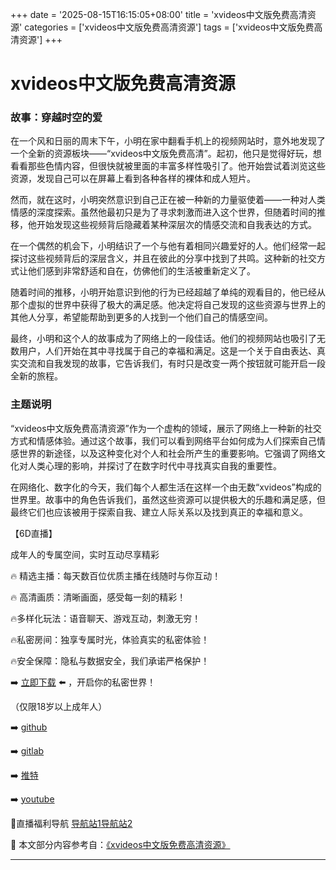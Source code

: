 +++
date = '2025-08-15T16:15:05+08:00'
title = 'xvideos中文版免费高清资源'
categories = ['xvideos中文版免费高清资源']
tags = ['xvideos中文版免费高清资源']
+++

# xvideos中文版免费高清资源

### 故事：穿越时空的爱

在一个风和日丽的周末下午，小明在家中翻看手机上的视频网站时，意外地发现了一个全新的资源板块——“xvideos中文版免费高清”。起初，他只是觉得好玩，想看看那些色情内容，但很快就被里面的丰富多样性吸引了。他开始尝试着浏览这些资源，发现自己可以在屏幕上看到各种各样的裸体和成人短片。

然而，就在这时，小明突然意识到自己正在被一种新的力量驱使着——一种对人类情感的深度探索。虽然他最初只是为了寻求刺激而进入这个世界，但随着时间的推移，他开始发现这些视频背后隐藏着某种深层次的情感交流和自我表达的方式。

在一个偶然的机会下，小明结识了一个与他有着相同兴趣爱好的人。他们经常一起探讨这些视频背后的深层含义，并且在彼此的分享中找到了共鸣。这种新的社交方式让他们感到非常舒适和自在，仿佛他们的生活被重新定义了。

随着时间的推移，小明开始意识到他的行为已经超越了单纯的观看目的，他已经从那个虚拟的世界中获得了极大的满足感。他决定将自己发现的这些资源与世界上的其他人分享，希望能帮助到更多的人找到一个他们自己的情感空间。

最终，小明和这个人的故事成为了网络上的一段佳话。他们的视频网站也吸引了无数用户，人们开始在其中寻找属于自己的幸福和满足。这是一个关于自由表达、真实交流和自我发现的故事，它告诉我们，有时只是改变一两个按钮就可能开启一段全新的旅程。

### 主题说明

“xvideos中文版免费高清资源”作为一个虚构的领域，展示了网络上一种新的社交方式和情感体验。通过这个故事，我们可以看到网络平台如何成为人们探索自己情感世界的新途径，以及这种变化对个人和社会所产生的重要影响。它强调了网络文化对人类心理的影响，并探讨了在数字时代中寻找真实自我的重要性。

在网络化、数字化的今天，我们每个人都生活在这样一个由无数“xvideos”构成的世界里。故事中的角色告诉我们，虽然这些资源可以提供极大的乐趣和满足感，但最终它们也应该被用于探索自我、建立人际关系以及找到真正的幸福和意义。

【6D直播】

 成年人的专属空间，实时互动尽享精彩

🔥 精选主播：每天数百位优质主播在线随时与你互动！

🔥 高清画质：清晰画面，感受每一刻的精彩！

🔥多样化玩法：语音聊天、游戏互动，刺激无穷！

🔥私密房间：独享专属时光，体验真实的私密体验！

🔥安全保障：隐私与数据安全，我们承诺严格保护！

➡️ [立即下载](https://down123.s3.ap-east-1.amazonaws.com/down/down.html?channelCode=blog) ⬅️ ，开启你的私密世界！

 （仅限18岁以上成年人）

➡️ [github](https://aldult-live.github.io/)

➡️ [gitlab](https://seo-09598d.gitlab.io/)

➡️ [推特](https://x.com/wegame33)

➡️ [youtube](https://www.youtube.com/@6Dlive)

🔞直播福利导航   [导航站1](https://webstack-86085a.gitlab.io/)[导航站2](https://onlygit123-2.github.io/)

📘 本文部分内容参考自：[《xvideos中文版免费高清资源》](https://webstack-hugo-4.pages.dev/)

---
